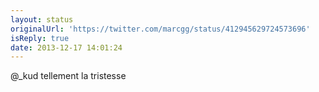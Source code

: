 ```yaml
---
layout: status
originalUrl: 'https://twitter.com/marcgg/status/412945629724573696'
isReply: true
date: 2013-12-17 14:01:24
---
```


@_kud tellement la tristesse
